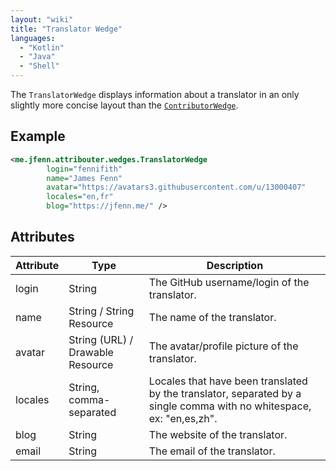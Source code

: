 ```yaml
---
layout: "wiki"
title: "Translator Wedge"
languages: 
  - "Kotlin"
  - "Java"
  - "Shell"
---
```


The `TranslatorWedge` displays information about a translator in an only slightly more concise layout than the [`ContributorWedge`](ContributorWedge).

## Example

```xml
<me.jfenn.attribouter.wedges.TranslatorWedge
        login="fennifith"
        name="James Fenn"
        avatar="https://avatars3.githubusercontent.com/u/13000407"
        locales="en,fr"
        blog="https://jfenn.me/" />
```

## Attributes

|Attribute|Type|Description|
|-----|-----|-----|
|login|String|The GitHub username/login of the translator.|
|name|String / String Resource|The name of the translator.|
|avatar|String (URL) / Drawable Resource|The avatar/profile picture of the translator.|
|locales|String, comma-separated|Locales that have been translated by the translator, separated by a single comma with no whitespace, ex: "en,es,zh".|
|blog|String|The website of the translator.|
|email|String|The email of the translator.|
